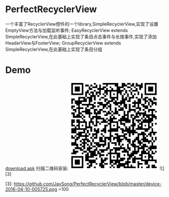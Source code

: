 # PerfectRecyclerView
一个丰富了RecyclerView控件的一个library,SimpleRecyclerView,实现了设置EmptyView方法与加载监听事件;
EasyRecyclerView extends SimpleRecyclerView,在此基础上实现了条目点击事件与长按事件,实现了添加HeaderView与FooterView;
GroupRecyclerView extends SimpleRecyclerView,在此基础上实现了条目分组

# Demo
[download apk][1]
  扫描二维码安装:
  ![扫描二维码安装][2]
  ![][3]


  [1]: https://github.com/JaySong/PerfectRecyclerView/blob/master/simple-debug.apk
  [2]: https://github.com/JaySong/PerfectRecyclerView/blob/master/qr.png
  [3]: https://github.com/JaySong/PerfectRecyclerView/blob/master/device-2016-04-10-005725.png =100


